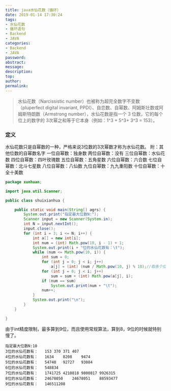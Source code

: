 ```yaml
---
title: java水仙花数（循环）
date: 2019-01-14 17:30:24
tags:
- 水仙花数
- 循环语句
- Backend
- JAVA
categories:
- Backend
- JAVA
password:
abstract:
message:
description:
top:
author:
permalink:
---
```


> 水仙花数（Narcissistic number）也被称为超完全数字不变数（pluperfect digital invariant, PPDI）、自恋数、自幂数、阿姆斯壮数或阿姆斯特朗数（Armstrong number），水仙花数是指一个 3 位数，它的每个位上的数字的 3次幂之和等于它本身（例如：1^3 + 5^3+ 3^3 = 153）。

<!--more-->
### 定义
水仙花数只是自幂数的一种，严格来说3位数的3次幂数才称为水仙花数。
附：其他位数的自幂数名字
一位自幂数：独身数
两位自幂数：没有
三位自幂数：水仙花数
四位自幂数：四叶玫瑰数
五位自幂数：五角星数
六位自幂数：六合数
七位自幂数：北斗七星数
八位自幂数：八仙数
九位自幂数：九九重阳数
十位自幂数：十全十美数

```java
package xunhuan;

import java.util.Scanner;

public class shuixianhua {

	public static void main(String[] agrs) {
        System.out.print("指定最大位数N:");
        Scanner input = new Scanner(System.in);
        int N = input.nextInt();
        input.close();
        for (int i = 3; i <= N; i++) {
            int a[] = new int[i];
            int num = (int) Math.pow(10, i - 1) + 1;
            System.out.print(i + "位的水仙花数有：\t");
            while (num <= Math.pow(10, i)) {
                int sum = 0;
                for (int j = 0; j < i; j++)
                    a[j] = (int) (num / Math.pow(10, j) % 10);//取各个位的数
                for (int j = 0; j < i; j++) 
                    sum = sum + (int) Math.pow(a[j], i);
                if (num == sum)
                    System.out.print(num + "\t");
                num++;
            }
            System.out.print("\n");
        }
    }

}
```

由于int精度限制，最多算到9位，而且使用常规算法，算到8，9位的时候就特别慢了。
```
指定最大位数N:10
3位的水仙花数有：	153	370	371	407	
4位的水仙花数有：	1634	8208	9474	
5位的水仙花数有：	54748	92727	93084	
6位的水仙花数有：	548834	
7位的水仙花数有：	1741725	4210818	9800817	9926315	
8位的水仙花数有：	24678050	24678051	88593477	
9位的水仙花数有：	146511208
```